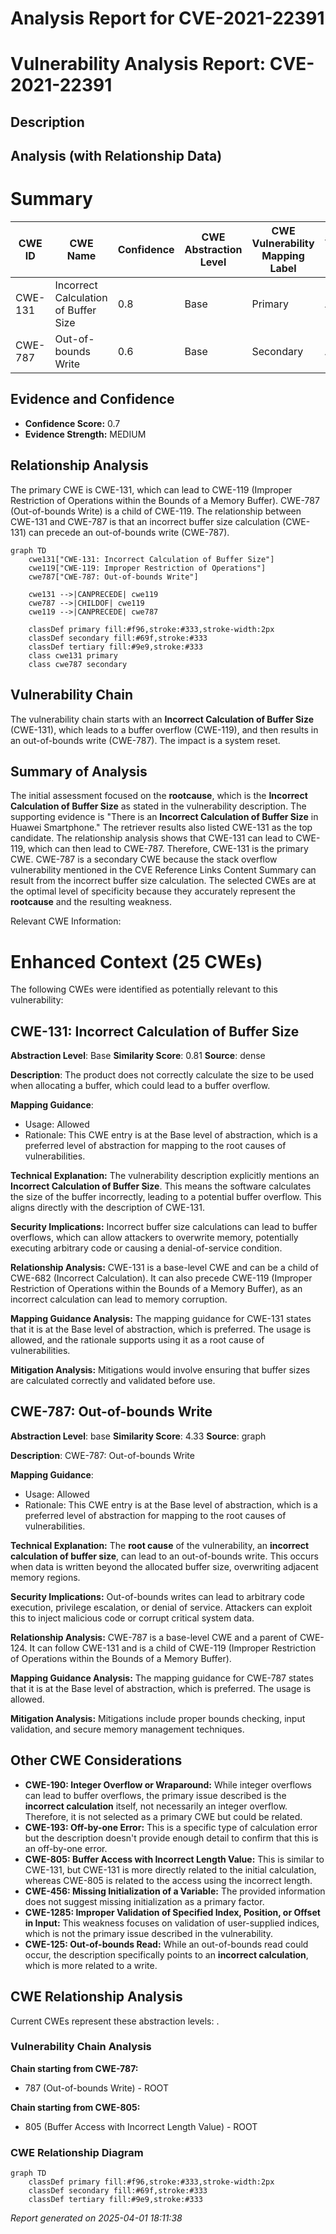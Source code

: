 # Analysis Report for CVE-2021-22391

# Vulnerability Analysis Report: CVE-2021-22391

## Description



## Analysis (with Relationship Data)

# Summary
| CWE ID | CWE Name | Confidence | CWE Abstraction Level | CWE Vulnerability Mapping Label | CWE-Vulnerability Mapping Notes |
|---|---|---|---|---|---|
| CWE-131 | Incorrect Calculation of Buffer Size | 0.8 | Base | Primary | Allowed |
| CWE-787 | Out-of-bounds Write | 0.6 | Base | Secondary | Allowed |

## Evidence and Confidence

*   **Confidence Score:** 0.7
*   **Evidence Strength:** MEDIUM

## Relationship Analysis
The primary CWE is CWE-131, which can lead to CWE-119 (Improper Restriction of Operations within the Bounds of a Memory Buffer). CWE-787 (Out-of-bounds Write) is a child of CWE-119. The relationship between CWE-131 and CWE-787 is that an incorrect buffer size calculation (CWE-131) can precede an out-of-bounds write (CWE-787).

```mermaid
graph TD
    cwe131["CWE-131: Incorrect Calculation of Buffer Size"]
    cwe119["CWE-119: Improper Restriction of Operations"]
    cwe787["CWE-787: Out-of-bounds Write"]
    
    cwe131 -->|CANPRECEDE| cwe119
    cwe787 -->|CHILDOF| cwe119
    cwe119 -->|CANPRECEDE| cwe787

    classDef primary fill:#f96,stroke:#333,stroke-width:2px
    classDef secondary fill:#69f,stroke:#333
    classDef tertiary fill:#9e9,stroke:#333
    class cwe131 primary
    class cwe787 secondary
```

## Vulnerability Chain
The vulnerability chain starts with an **Incorrect Calculation of Buffer Size** (CWE-131), which leads to a buffer overflow (CWE-119), and then results in an out-of-bounds write (CWE-787). The impact is a system reset.

## Summary of Analysis
The initial assessment focused on the **rootcause**, which is the **Incorrect Calculation of Buffer Size** as stated in the vulnerability description. The supporting evidence is "There is an **Incorrect Calculation of Buffer Size** in Huawei Smartphone." The retriever results also listed CWE-131 as the top candidate. The relationship analysis shows that CWE-131 can lead to CWE-119, which can then lead to CWE-787. Therefore, CWE-131 is the primary CWE. CWE-787 is a secondary CWE because the stack overflow vulnerability mentioned in the CVE Reference Links Content Summary can result from the incorrect buffer size calculation. The selected CWEs are at the optimal level of specificity because they accurately represent the **rootcause** and the resulting weakness.

Relevant CWE Information:

# Enhanced Context (25 CWEs)
The following CWEs were identified as potentially relevant to this vulnerability:

## CWE-131: Incorrect Calculation of Buffer Size
**Abstraction Level**: Base
**Similarity Score**: 0.81
**Source**: dense

**Description**:
The product does not correctly calculate the size to be used when allocating a buffer, which could lead to a buffer overflow.

**Mapping Guidance**:
- Usage: Allowed
- Rationale: This CWE entry is at the Base level of abstraction, which is a preferred level of abstraction for mapping to the root causes of vulnerabilities.

**Technical Explanation:** The vulnerability description explicitly mentions an **Incorrect Calculation of Buffer Size**. This means the software calculates the size of the buffer incorrectly, leading to a potential buffer overflow. This aligns directly with the description of CWE-131.

**Security Implications:** Incorrect buffer size calculations can lead to buffer overflows, which can allow attackers to overwrite memory, potentially executing arbitrary code or causing a denial-of-service condition.

**Relationship Analysis:** CWE-131 is a base-level CWE and can be a child of CWE-682 (Incorrect Calculation). It can also precede CWE-119 (Improper Restriction of Operations within the Bounds of a Memory Buffer), as an incorrect calculation can lead to memory corruption.

**Mapping Guidance Analysis:** The mapping guidance for CWE-131 states that it is at the Base level of abstraction, which is preferred. The usage is allowed, and the rationale supports using it as a root cause of vulnerabilities.

**Mitigation Analysis:** Mitigations would involve ensuring that buffer sizes are calculated correctly and validated before use.

## CWE-787: Out-of-bounds Write
**Abstraction Level**: base
**Similarity Score**: 4.33
**Source**: graph

**Description**:
CWE-787: Out-of-bounds Write

**Mapping Guidance**:
- Usage: Allowed
- Rationale: This CWE entry is at the Base level of abstraction, which is a preferred level of abstraction for mapping to the root causes of vulnerabilities.

**Technical Explanation:** The **root cause** of the vulnerability, an **incorrect calculation of buffer size**, can lead to an out-of-bounds write. This occurs when data is written beyond the allocated buffer size, overwriting adjacent memory regions.

**Security Implications:** Out-of-bounds writes can lead to arbitrary code execution, privilege escalation, or denial of service. Attackers can exploit this to inject malicious code or corrupt critical system data.

**Relationship Analysis:** CWE-787 is a base-level CWE and a parent of CWE-124. It can follow CWE-131 and is a child of CWE-119 (Improper Restriction of Operations within the Bounds of a Memory Buffer).

**Mapping Guidance Analysis:** The mapping guidance for CWE-787 states that it is at the Base level of abstraction, which is preferred. The usage is allowed.

**Mitigation Analysis:** Mitigations include proper bounds checking, input validation, and secure memory management techniques.

## Other CWE Considerations

*   **CWE-190: Integer Overflow or Wraparound:** While integer overflows can lead to buffer overflows, the primary issue described is the **incorrect calculation** itself, not necessarily an integer overflow. Therefore, it is not selected as a primary CWE but could be related.
*   **CWE-193: Off-by-one Error:** This is a specific type of calculation error but the description doesn't provide enough detail to confirm that this is an off-by-one error.
*   **CWE-805: Buffer Access with Incorrect Length Value:** This is similar to CWE-131, but CWE-131 is more directly related to the initial calculation, whereas CWE-805 is related to the access using the incorrect length.
*   **CWE-456: Missing Initialization of a Variable:** The provided information does not suggest missing initialization as a primary factor.
*   **CWE-1285: Improper Validation of Specified Index, Position, or Offset in Input:** This weakness focuses on validation of user-supplied indices, which is not the primary issue described in the vulnerability.
*   **CWE-125: Out-of-bounds Read:** While an out-of-bounds read could occur, the description specifically points to an **incorrect calculation**, which is more related to a write.


## CWE Relationship Analysis

Current CWEs represent these abstraction levels: .


### Vulnerability Chain Analysis

**Chain starting from CWE-787:**
- 787 (Out-of-bounds Write) - ROOT


**Chain starting from CWE-805:**
- 805 (Buffer Access with Incorrect Length Value) - ROOT



### CWE Relationship Diagram

```mermaid
graph TD
    classDef primary fill:#f96,stroke:#333,stroke-width:2px
    classDef secondary fill:#69f,stroke:#333
    classDef tertiary fill:#9e9,stroke:#333
```



*Report generated on 2025-04-01 18:11:38*
